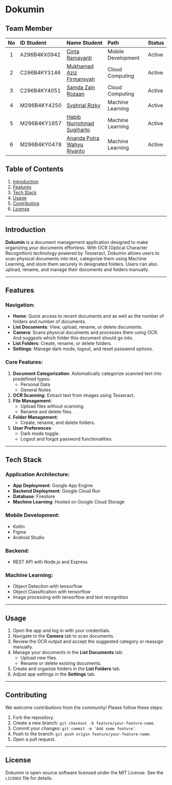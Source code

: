 # Dokumin

## Team Member

| No  | ID Student   | Name Student                                                   | Path               | Status             |
| :-: | :----------- | :------------------------------------------------------------- | :----------------- | :----------------- |
|  1  | A296B4KX0942 | [Cinta Ramayanti](https://github.com/cintarmynti)              | Mobile Development | Active             |
|  2  | C296B4KY3146 | [Mukhamad Aziz Firmansyah](https://github.com/mazizf13)        | Cloud Computing    | Active             |
|  3  | C296B4KY4051 | [Samda Zain Rozaan](https://github.com/samdazain)              | Cloud Computing    | Active             |
|  4  | M296B4KY4250 | [Syahrial Rizky](https://github.com/SyahrialZky)               | Machine Learning   | Active             |
|  5  | M296B4KY1657 | [Habib Nurrohmad Sugiharto](https://github.com/habibNurrohmad) | Machine Learning   | Active             |
|  6  | M296B4KY0478 | [Ananda Putra Wahyu Riyanto](https://github.com/Ndaputtra)     | Machine Learning   | Active             |

## Table of Contents

1. [Introduction](#introduction)
2. [Features](#features)
3. [Tech Stack](#tech-stack)
4. [Usage](#usage)
5. [Contributing](#contributing)
6. [License](#license)

---

## Introduction

**Dokumin** is a document management application designed to make organizing your documents effortless. With OCR (Optical Character Recognition) technology powered by Tesseract, Dokumin allows users to scan physical documents into text, categorize them using Machine Learning, and store them securely in designated folders. Users can also upload, rename, and manage their documents and folders manually.

---

## Features

### Navigation:

-   **Home**: Quick access to recent documents and as well as the number of folders and number of documents.
-   **List Documents**: View, upload, rename, or delete documents.
-   **Camera**: Scans physical documents and processes them using OCR. And suggests which folder this document should go into.
-   **List Folders**: Create, rename, or delete folders.
-   **Settings**: Manage dark mode, logout, and reset password options.

### Core Features:

1. **Document Categorization**: Automatically categorize scanned text into predefined types:
    - Personal Data
    - General Notes
2. **OCR Scanning**: Extract text from images using Tesseract.
3. **File Management**:
    - Upload files without scanning.
    - Rename and delete files.
4. **Folder Management**:
    - Create, rename, and delete folders.
5. **User Preferences**:
    - Dark mode toggle.
    - Logout and forgot password functionalities.

---

## Tech Stack

### Application Architecture:

-   **App Deployment**: Google App Engine
-   **Backend Deployment**: Google Cloud Run
-   **Database**: Firestore
-   **Machine Learning**: Hosted on Google Cloud Storage

### Mobile Development:

-   Kotlin
-   Figma
-   Android Studio

### Backend:

-   REST API with Node.js and Express

### Machine Learning:

- Object Detection with tensorflow
- Object Classification with tensorflow
- Image processing with tensorflow and text recognition

---

## Usage

1. Open the app and log in with your credentials.
2. Navigate to the **Camera** tab to scan documents.
3. Review the OCR output and accept the suggested category or reassign manually.
4. Manage your documents in the **List Documents** tab:
    - Upload new files.
    - Rename or delete existing documents.
5. Create and organize folders in the **List Folders** tab.
6. Adjust app settings in the **Settings** tab.

---

## Contributing

We welcome contributions from the community! Please follow these steps:

1. Fork the repository.
2. Create a new branch: `git checkout -b feature/your-feature-name`.
3. Commit your changes: `git commit -m 'Add some feature'`.
4. Push to the branch: `git push origin feature/your-feature-name`.
5. Open a pull request.

---

## License

Dokumin is open-source software licensed under the MIT License. See the `LICENSE` file for details.
